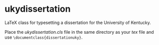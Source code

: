 ukydissertation
===============

LaTeX class for typesetting a dissertation for the University of
Kentucky.

Place the *ukydissertation.cls* file in the same directory as your
*tex* file and use `\documentclass{dissertationuky}`.
